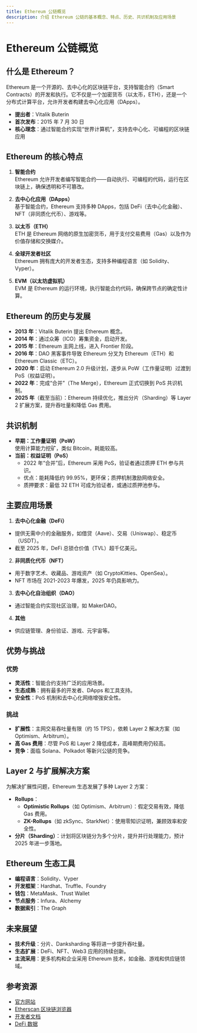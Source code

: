 ```yaml
---
title: Ethereum 公链概览
description: 介绍 Ethereum 公链的基本概念、特点、历史、共识机制及应用场景
---
```


# Ethereum 公链概览

## 什么是 Ethereum？

Ethereum 是一个开源的、去中心化的区块链平台，支持智能合约（Smart Contracts）的开发和执行。它不仅是一个加密货币（以太币，ETH），还是一个分布式计算平台，允许开发者构建去中心化应用（DApps）。

- **提出者**：Vitalik Buterin
- **首次发布**：2015 年 7 月 30 日
- **核心理念**：通过智能合约实现“世界计算机”，支持去中心化、可编程的区块链应用

## Ethereum 的核心特点

1. **智能合约**  
   Ethereum 允许开发者编写智能合约——自动执行、可编程的代码，运行在区块链上，确保透明和不可篡改。

2. **去中心化应用（DApps）**  
   基于智能合约，Ethereum 支持多种 DApps，包括 DeFi（去中心化金融）、NFT（非同质化代币）、游戏等。

3. **以太币（ETH）**  
   ETH 是 Ethereum 网络的原生加密货币，用于支付交易费用（Gas）以及作为价值存储和交换媒介。

4. **全球开发者社区**  
   Ethereum 拥有庞大的开发者生态，支持多种编程语言（如 Solidity、Vyper）。

5. **EVM（以太坊虚拟机）**  
   EVM 是 Ethereum 的运行环境，执行智能合约代码，确保跨节点的确定性计算。

## Ethereum 的历史与发展

- **2013 年**：Vitalik Buterin 提出 Ethereum 概念。
- **2014 年**：通过众筹（ICO）筹集资金，启动开发。
- **2015 年**：Ethereum 主网上线，进入 Frontier 阶段。
- **2016 年**：DAO 黑客事件导致 Ethereum 分叉为 Ethereum（ETH）和 Ethereum Classic（ETC）。
- **2020 年**：启动 Ethereum 2.0 升级计划，逐步从 PoW（工作量证明）过渡到 PoS（权益证明）。
- **2022 年**：完成“合并”（The Merge），Ethereum 正式切换到 PoS 共识机制。
- **2025 年**（截至当前）：Ethereum 持续优化，推出分片（Sharding）等 Layer 2 扩展方案，提升吞吐量和降低 Gas 费用。

## 共识机制

- **早期：工作量证明（PoW）**  
  使用计算能力挖矿，类似 Bitcoin，耗能较高。
- **当前：权益证明（PoS）**
  - 2022 年“合并”后，Ethereum 采用 PoS，验证者通过质押 ETH 参与共识。
  - 优点：能耗降低约 99.95%，更环保；质押机制激励网络安全。
  - 质押要求：最低 32 ETH 可成为验证者，或通过质押池参与。

## 主要应用场景

1. **去中心化金融（DeFi）**
  - 提供无需中介的金融服务，如借贷（Aave）、交易（Uniswap）、稳定币（USDT）。
  - 截至 2025 年，DeFi 总锁仓价值（TVL）超千亿美元。

2. **非同质化代币（NFT）**
  - 用于数字艺术、收藏品、游戏资产（如 CryptoKitties、OpenSea）。
  - NFT 市场在 2021-2023 年爆发，2025 年仍具影响力。

3. **去中心化自治组织（DAO）**
  - 通过智能合约实现社区治理，如 MakerDAO。

4. **其他**
  - 供应链管理、身份验证、游戏、元宇宙等。

## 优势与挑战

### 优势
- **灵活性**：智能合约支持广泛的应用场景。
- **生态成熟**：拥有最多的开发者、DApps 和工具支持。
- **安全性**：PoS 机制和去中心化网络增强安全性。

### 挑战
- **扩展性**：主网交易吞吐量有限（约 15 TPS），依赖 Layer 2 解决方案（如 Optimism、Arbitrum）。
- **高 Gas 费用**：尽管 PoS 和 Layer 2 降低成本，高峰期费用仍较高。
- **竞争**：面临 Solana、Polkadot 等新兴公链的竞争。

## Layer 2 与扩展解决方案

为解决扩展性问题，Ethereum 生态发展了多种 Layer 2 方案：
- **Rollups**：
  - **Optimistic Rollups**（如 Optimism、Arbitrum）：假定交易有效，降低 Gas 费用。
  - **ZK-Rollups**（如 zkSync、StarkNet）：使用零知识证明，兼顾效率和安全性。
- **分片（Sharding）**：计划将区块链分为多个分片，提升并行处理能力，预计 2025 年进一步落地。

## Ethereum 生态工具

- **编程语言**：Solidity、Vyper
- **开发框架**：Hardhat、Truffle、Foundry
- **钱包**：MetaMask、Trust Wallet
- **节点服务**：Infura、Alchemy
- **数据索引**：The Graph

## 未来展望

- **技术升级**：分片、Danksharding 等将进一步提升吞吐量。
- **生态扩展**：DeFi、NFT、Web3 应用的持续创新。
- **主流采用**：更多机构和企业采用 Ethereum 技术，如金融、游戏和供应链领域。

## 参考资源

- [官方网站](https://ethereum.org)
- [Etherscan 区块链浏览器](https://etherscan.io)
- [开发者文档](https://ethereum.org/en/developers/docs)
- [DeFi 数据](https://defillama.com)